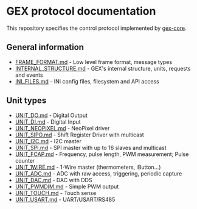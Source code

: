 # GEX protocol documentation

This repository specifies the control protocol implemented by [gex-core](https://github.com/gexpander/gex-core).

## General information

- [FRAME_FORMAT.md](FRAME_FORMAT.md) - Low level frame format, message types
- [INTERNAL_STRUCTURE.md](INTERNAL_STRUCTURE.md) - GEX's internal structure, units, requests and events
- [INI_FILES.md](INI_FILES.md) - INI config files, filesystem and API access

## Unit types

- [UNIT_DO.md](UNIT_DO.md) - Digital Output
- [UNIT_DI.md](UNIT_DI.md) - Digital Input
- [UNIT_NEOPIXEL.md](UNIT_NEOPIXEL.md) - NeoPixel driver
- [UNIT_SIPO.md](UNIT_SIPO.md) - Shift Register Driver with multicast
- [UNIT_I2C.md](UNIT_I2C.md) - I2C master
- [UNIT_SPI.md](UNIT_SPI.md) - SPI master with up to 16 slaves and multicast
- [UNIT_FCAP.md](UNIT_FCAP.md) - Frequency, pulse length, PWM measurement; Pulse counter
- [UNIT_1WIRE.md](UNIT_1WIRE.md) - 1-Wire master (thermometers, iButton...)
- [UNIT_ADC.md](UNIT_ADC.md) - ADC with raw access, triggering, periodic capture
- [UNIT_DAC.md](UNIT_DAC.md) - DAC with DDS
- [UNIT_PWMDIM.md](UNIT_PWMDIM.md) - Simple PWM output
- [UNIT_TOUCH.md](UNIT_TOUCH.md) - Touch sense
- [UNIT_USART.md](UNIT_USART.md) - UART/USART/RS485

